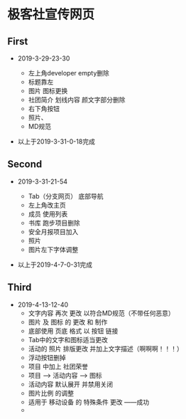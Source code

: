 # 极客社宣传网页  

## First

- 2019-3-29-23-30
    - 左上角developer empty删除
    - 标题靠左
    - 图片 图标更换
    - 社团简介 划线内容 颜文字部分删除
    - 右下角按钮
    - 照片、
    - MD规范

- 以上于2019-3-31-0-18完成


## Second

- 2019-3-31-21-54
    - Tab（分支网页） 底部导航
    - 左上角改主页
    - 成员 使用列表
    - 书库 跑步项目删除
    - 安全月报项目加入
    - 照片
    - 图片左下字体调整
    
- 以上于2019-4-7-0-31完成

## Third

- 2019-4-13-12-40
    - 文字内容 再次 更改 以符合MD规范（不带任何恶意）
    - 图片 及 图标 的 更改 和 制作
    - 底部使用 页底 格式 以 按钮 链接
    - Tab中的文字和图标适当更改
    - 活动的 照片 排版更改 并加上文字描述（啊啊啊！！！）
    - 浮动按钮删掉
    - 项目 中加上 社团荣誉 
    - 项目 --> 活动内容 --> 图标
    - 活动内容 默认展开 并禁用关闭
    - 图片比例 的调整
    - 适用于 移动设备 的 特殊条件 更改 ——成功
    - 